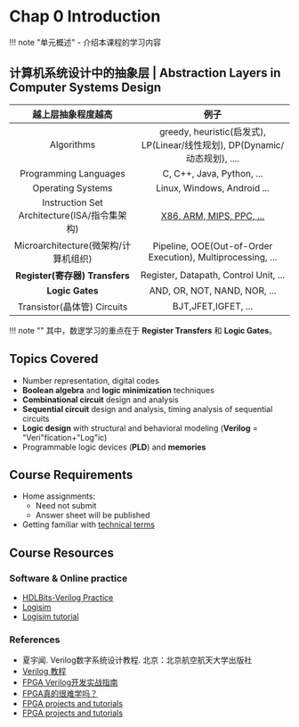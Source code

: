 # Chap 0 Introduction

!!! note "单元概述"
    - 介绍本课程的学习内容

## 计算机系统设计中的抽象层 | Abstraction Layers in Computer Systems Design

|越上层抽象程度越高|例子|
|:-:|:-:|
|Algorithms|greedy, heuristic(启发式), LP(Linear/线性规划), DP(Dynamic/动态规划), ....|
|Programming Languages|C, C++, Java, Python, ...|
|Operating Systems|Linux, Windows, Android ...|
|Instruction Set Architecture(ISA/指令集架构)|[X86, ARM, MIPS, PPC, ...](https://blog.csdn.net/aa120515692/article/details/104992919)|
|Microarchitecture(微架构/计算机组织)|Pipeline, OOE(Out-of-Order Execution), Multiprocessing, ...|
|**Register(寄存器) Transfers**|Register, Datapath, Control Unit, ...|
|**Logic Gates**|AND, OR, NOT, NAND, NOR, ...|
|Transistor(晶体管) Circuits|BJT,JFET,IGFET, ...|

!!! note ""
    其中，数逻学习的重点在于 **Register Transfers** 和 **Logic Gates**。

## Topics Covered

- Number representation, digital codes
- **Boolean algebra** and **logic minimization** techniques
- **Combinational circuit** design and analysis
- **Sequential circuit** design and analysis, timing analysis of
sequential circuits
- **Logic design** with structural and behavioral modeling
(**Verilog** = "Veri"fication+"Log"ic)
- Programmable logic devices (**PLD**) and **memories**

## Course Requirements

- Home assignments:
    - Need not submit
    - Answer sheet will be published
- Getting familiar with [technical terms](glossary.md)

## Course Resources

### Software & Online practice

- [HDLBits-Verilog Practice](https://hdlbits.01xz.net/wiki/Problem_sets#Getting_Started)
- [Logisim](https://sourceforge.net/projects/circuit/?source=typ_redirect)
- [Logisim tutorial](https://www.bilibili.com/video/av842668792/)

### References

- 夏宇闻. Verilog数字系统设计教程. 北京：北京航空航天大学出版社
- [Verilog 教程](https://www.runoob.com/w3cnote/verilog-tutorial.html)
- [FPGA Verilog开发实战指南](https://doc.embedfire.com/fpga/altera/ep4ce10_pro/zh/latest/index.html)
- [FPGA真的很难学吗？](https://bbs.elecfans.com/jishu_1666264_1_1.html)
- [FPGA projects and tutorials](https://www.fpga4fun.com)
- [FPGA projects and tutorials](https://opencores.org)
